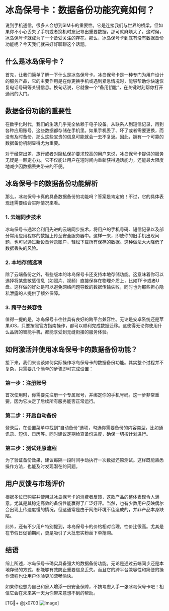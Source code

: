 # 冰岛保号卡：数据备份功能究竟如何？

说到手机通信，很多人会想到SIM卡的重要性。它是连接我们与世界的桥梁，但如果你不小心丢失了手机或者换机时忘记导出重要数据，那可就麻烦大了。这时候，冰岛保号卡就成为了一个备受关注的存在。那么，冰岛保号卡到底有没有数据备份功能呢？今天我们就来好好聊聊这个话题。

## 什么是冰岛保号卡？

首先，让我们简单了解一下什么是冰岛保号卡。冰岛保号卡是一种专门为用户设计的服务产品，它的主要作用是在你更换手机或遇到紧急情况时，能够帮助你快速恢复电话号码等关键信息。换句话说，它就像一个“备用钥匙”，在关键时刻帮你打开通讯的大门。

## 数据备份功能的重要性

在数字化时代，我们的生活几乎完全依赖于电子设备。从联系人到短信记录，再到各种应用账号，这些数据都存储在手机里。如果手机丢了、坏了或者需要更换，而没有及时备份，那么这些宝贵的信息可能就会一去不复返。因此，拥有一个可靠的数据备份机制显得尤为重要。

对于经常出差、旅行或者对隐私保护要求较高的用户来说，冰岛保号卡提供的服务无疑是一颗定心丸。它不仅能让用户在短时间内重新获得通话能力，还能最大限度地减少因数据丢失带来的不便。

## 冰岛保号卡的数据备份功能解析

那么，冰岛保号卡真的具备数据备份的功能吗？答案是肯定的！不过，它的具体表现还需要结合实际情况来看。

### 1. **云端同步技术**
冰岛保号卡通常会利用先进的云端同步技术，将用户的手机号码、短信记录以及部分常用应用程序的数据上传至安全服务器中。这样一来，即使你的旧手机出现问题，也可以通过新设备登录账户，轻松下载所有保存的数据。这种做法大大降低了数据丢失的风险。

### 2. **本地存储选项**
除了云端备份之外，有些版本的冰岛保号卡还支持本地存储功能。这意味着你可以选择将某些敏感信息（如照片、视频）直接保存在物理介质上，比如TF卡或者U盘。这样做的好处是可以避免网络问题导致的数据传输失败，同时也为那些担心隐私泄露的人提供了额外保障。

### 3. **跨平台兼容性**
值得一提的是，冰岛保号卡往往具有良好的跨平台兼容性。无论是安卓系统还是苹果iOS，只要按照官方指南操作，都可以顺利完成数据迁移。这使得无论你使用什么品牌的智能手机，都能享受到无缝衔接的服务体验。

## 如何激活并使用冰岛保号卡的数据备份功能？

接下来，我们来谈谈如何实际操作冰岛保号卡的数据备份功能。其实整个过程并不复杂，只需要几个简单的步骤即可完成设置：

### 第一步：注册账号
首次使用时，你需要先注册一个专属账号，并绑定你的手机号码。这一步非常重要，因为它决定了后续所有服务能否正常运行。

### 第二步：开启自动备份
登录后，在设置菜单中找到“自动备份”选项，勾选你需要备份的内容类型，比如通讯录、短信、日历等。同时建议定期检查备份进度，确保一切按计划进行。

### 第三步：测试还原流程
为了验证备份效果，建议每隔一段时间手动执行一次数据还原测试。这样既能熟悉操作方法，也能及时发现潜在的问题。

## 用户反馈与市场评价

根据多位已购买并使用过冰岛保号卡的消费者反馈，这款产品的整体表现令人满意。尤其是其稳定高效的备份性能赢得了广泛好评。当然，也有少数用户反映偶尔会出现上传速度慢的情况，但这通常是由于网络环境不佳造成的，并非产品本身缺陷。

此外，还有不少用户特别提到，冰岛保号卡的价格相对合理，性价比很高。尤其是在节假日促销期间，更是吸引了大批忠实粉丝下单抢购。

## 结语

综上所述，冰岛保号卡确实具备强大的数据备份功能。无论是通过云端同步还是本地存储的方式，都能够有效防止重要信息丢失。而且它的跨平台兼容性和简便的操作流程也让用户体验更加流畅愉快。

如果你也想为自己和家人增添一份安全保障，不妨考虑入手一张冰岛保号卡吧！相信它会在未来某一天为你带来意想不到的帮助。

[TG💪+ @jx0703 ![Image](https://github.com/user-attachments/assets/dbca1d08-cadb-493c-b0ec-ad6f7a83f270)]